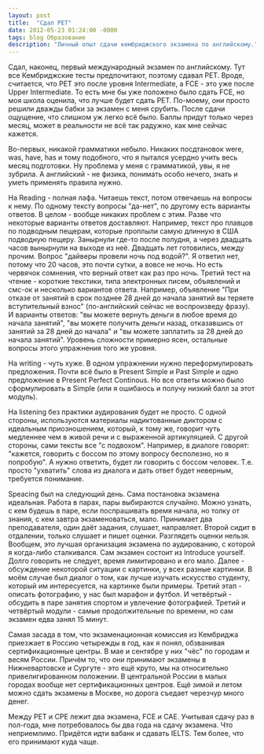 ```yaml
---
layout: post
title:  "Сдал PET"
date: 2012-05-23 01:24:00 -0000
tags: blog Образование
description: "Личный опыт сдачи кембриджского экзамена по английскому."
---
```


Сдал, наконец, первый международный экзамен по английскому. Тут все Кембриджские тесты предпочитают, поэтому сдавал PET. Вроде, считается, что PET это после уровня Intermediate, а FCE - это уже после Upper Intermediate. То есть мне бы уже положено было сдать FCE, но моя школа оценила, что лучше будет сдать PET. По-моему, они просто решили дважды бабки за экзамен с меня срубить. После сдачи ощущение, что слишком уж легко всё было. Баллы придут только через месяц, может в реальности не всё так радужно, как мне сейчас кажется.

Во-первых, никакой грамматики небыло. Никаких посдтановок were, was, have, has и тому подобного, что я пытался усердно учить весь месяц подготовки. Ну проблема у меня с грамматикой, увы, я не зубрила. А английский - не физика, понимать особо нечего, знать и уметь применять правила нужно.

На Reading - полная лафа. Читаешь текст, потом отвечаешь на вопросы к нему. По одному тексту вопросы "да-нет", по другому есть варианты ответов. В целом - вообще никаких проблем с этим. Разве что некоторые варианты ответов доставляют. Например, текст про плавцов по подводным пещерам, которые проплыли самую длинную в США подводную пещеру. Занырнули где-то после полудня, а через двадцать часов вынырнули на выходе из неё. Двадцать лет готовились, между прочим. Вопрос "дайверы провели ночь под водой?". Я ответил нет, потому что 20 часов, это почти сутки, а вовсе не ночь. Но есть червячок сомнения, что верный ответ как раз про ночь. Третий тест на чтение - короткие текстики, типа электронных писем, объявлений и смс-ок и несколько вариантов ответа. Например, объявление "При отказе от занятий в срок позднее 28 дней до начала занятий вы теряете вступительный взнос" (по-английский сейчас не воспроизведу фразу). И варианты ответов: "вы можете вернуть деньги в любое время до начала занятий", "вы можете получить деньги назад, отказавшись от занятий за 28 дней до начала" и "вы можете заплатить за 28 дней до начала занятий". Уровень сложности примерно ясен, остальные вопросы этого упражнения того же уровня.

На writing - чуть хуже. В одном упражнении нужно переформулировать предложения. Почти всё было в Present Simple и Past Simple и одно предложение в Present Perfect Continous. Но все ответы можно было сформулировать в Simple (или я ошибаюсь и получу низкий балл за этот модуль).

На listening без практики аудирования будет не просто. С одной стороны, используются материалы надиктованные диктором с идеальным приозношением, который, к тому же, говорит чуть медленнее чем в живой речи и с выраженной артикуляцией. С другой стороны, сами тексты все "с подвохом". Например, в диалоге говорят: "кажется, говорить с боссом по этому вопросу бесполезно, но я попробую". А нужно ответить, будет ли говорить с боссом человек. Т.е. просто "ухватить" слова из диалога и дать ответ будет неверным, требуется понимание.

Speacing был на следующий день. Сама постановка экзамена идеальная. Работа в парах, пары выбираются случайно. Можно узнать, с кем будешь в паре, если поспрашивать время начала, но толку от знания, с кем завтра экзаменоваться, мало. Принимает два преподавателя, один даёт задания, слушает, направляет. Второй сидит в отдалении, только слушает и пишет оценки. Разглядеть оценки нельзя. Вообщем, это лучшая организация экзамена по аудированию, с которой я когда-либо сталкивался. Сам экзамен состоит из Introduce yourself. Долго говорить не следует, время лимитировано и его мало. Далее - обсуждение некоторой ситуации с картинки, у всех разные картинки. В моём случае был диалог о том, как лучше изучать искусство студенту, который им интересуется, на картинке были примеры. Третий этап - описать фотографию, у нас был марафон и футбол. И четвёртый - обсудить в паре занятия спортом и увлечение фотографией. Третий и четвёртый модули - самые продолжительные по времени, но сам экзамен едва занял 15 минут.

Самая засада в том, что экзаменационная комиссия из Кембриджа приезжает в Россию четырежды в год, как я понял, обзванивая сертификационные центры. В мае и сентябре у них "чёс" по городам и весям России. Причём то, что они принимают экзамены в Нижневартовске и Сургуте - это ещё круто, мы на относительно привелигированном положении. В центральной России в малых городах вообще нет сертификационных центров. Ещё зимой и летом можно сдать экзамены в Москве, но дорога съедает черезчур много денег. 

Между PET и CPE лежит два экзамена, FCE и CAE. Учитывая сдачу раз в пол-года, мне потребовалось бы два года на сдачу экзамена. Что неприемлимо. Придётся идти вабанк и сдавать IELTS. Тем более, что его принимают куда чаще.